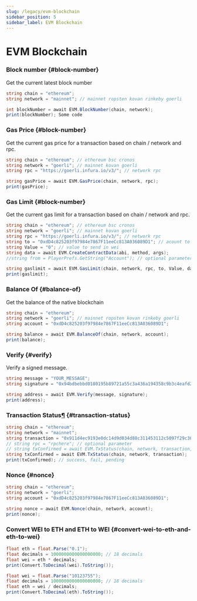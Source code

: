 ```yaml
---
slug: /legacy/evm-blockchain
sidebar_position: 5
sidebar_label: EVM Blockchain
---
```



# EVM Blockchain

### Block number {#block-number}

Get the current latest block number

```csharp
string chain = "ethereum";
string network = "mainnet"; // mainnet ropsten kovan rinkeby goerli

int blockNumber = await EVM.BlockNumber(chain, network);
print(blockNumber); Some code
```

### Gas Price {#block-number}

Get the current gas price for a transaction based on chain / network and rpc.

```csharp
string chain = "ethereum"; // ethereum bsc cronos
string network = "goerli"; // mainnet kovan goerli
string rpc = "https://goerli.infura.io/v3/"; // network rpc

string gasPrice = await EVM.GasPrice(chain, network, rpc);
print(gasPrice); 
```

### Gas Limit {#block-number}

Get the current gas limit for a transaction based on chain / network and rpc.

```csharp
string chain = "ethereum"; // ethereum bsc cronos
string network = "goerli"; // mainnet kovan goerli
string rpc = "https://goerli.infura.io/v3/"; // network rpc
string to = "0xdD4c825203f97984e7867F11eeCc813A036089D1"; // acount to send to 
string Value = "0"; // value to send in wei
string data = await EVM.CreateContractData(abi, method, args);
//string from = PlayerPrefs.GetString("Account"); // optional parameter

string gaslimit = await EVM.GasLimit(chain, network, rpc, to, Value, data);
print(gaslimit); 
```

### Balance Of {#balance-of}

Get the balance of the native blockchain

```csharp
string chain = "ethereum";
string network = "goerli"; // mainnet ropsten kovan rinkeby goerli
string account = "0xdD4c825203f97984e7867F11eeCc813A036089D1";

string balance = await EVM.BalanceOf(chain, network, account);
print(balance);
```

### Verify {#verify}

Verify a signed message.

```csharp
string message = "YOUR_MESSAGE";
string signature = "0x94bdbebbd0180195b89721a55c3a436a194358c9b3c4eafd22484085563ff55e49a4552904266a5b56662b280757f6aad3b2ab91509daceef4e5b3016afd34781b";

string address = await EVM.Verify(message, signature);
print(address);
```

### Transaction Status[¶](https://chainsafe.github.io/game-docs/#transaction-status) {#transaction-status}

```csharp
string chain = "ethereum";
string network = "mainnet";
string transaction = "0x911d4ec9193e0dc14d9d034d88c311453112c5097f29c366ccc9c5e5bc7072e1";
// string rpc = "rpchere"; // optional parameter
// string txConfirmed = await EVM.TxStatus(chain, network, transaction, rpc); // use this if you need an rpc parameter
string txConfirmed = await EVM.TxStatus(chain, network, transaction);
print(txConfirmed); // success, fail, pending
```

### Nonce {#nonce}

```csharp
string chain = "ethereum";
string network = "goerli";
string account = "0xdD4c825203f97984e7867F11eeCc813A036089D1";

string nonce = await EVM.Nonce(chain, network, account);
print(nonce);
```

### Convert WEI to ETH and ETH to WEI {#convert-wei-to-eth-and-eth-to-wei}

```csharp
float eth = float.Parse("0.1");
float decimals = 1000000000000000000; // 18 decimals
float wei = eth * decimals;
print(Convert.ToDecimal(wei).ToString());

float wei = float.Parse("10123755");
float decimals = 1000000000000000000; // 18 decimals
float eth = wei / decimals;
print(Convert.ToDecimal(eth).ToString());
```
